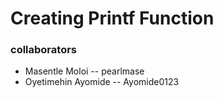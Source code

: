 # Creating Printf Function
### collaborators
* Masentle Moloi -- pearlmase
* Oyetimehin Ayomide -- Ayomide0123
